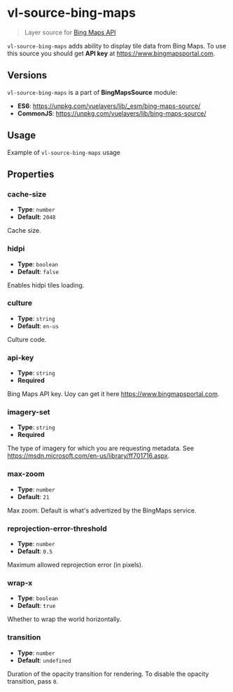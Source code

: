 # vl-source-bing-maps

> Layer source for [Bing Maps API](https://www.bing.com/maps)

`vl-source-bing-maps` adds ability to display tile data from Bing Maps. To use
this source you should get **API key** at https://www.bingmapsportal.com.

## Versions

`vl-source-bing-maps` is a part of **BingMapsSource** module:

* **ES6**: https://unpkg.com/vuelayers/lib/_esm/bing-maps-source/
* **CommonJS**: https://unpkg.com/vuelayers/lib/bing-maps-source/

## Usage

Example of `vl-source-bing-maps` usage

<vuep template="#usage-example"></vuep>

<script v-pre type="text/x-template" id="usage-example">
  <template>
    <vl-map :load-tiles-while-animating="true" :load-tiles-while-interacting="true" style="height: 400px">
        <vl-view :zoom.sync="zoom" :center.sync="center" :rotation.sync="rotation"></vl-view>

        <vl-layer-tile id="bing-maps">
            <vl-source-bing-maps :api-key="apiKey" :imagery-set="imagerySet"></vl-source-bing-maps>
        </vl-layer-tile>
    </vl-map>
  </template>

  <script>
    export default {
      data () {
        return { 
          zoom: 2,
          center: [0, 0],
          rotation: 0,
          apiKey: 'ArbsA9NX-AZmebC6VyXAnDqjXk6mo2wGCmeYM8EwyDaxKfQhUYyk0jtx6hX5fpMn',
          imagerySet: 'AerialWithLabels',
        }
      },
    }
  </script>
</script>

## Properties

### cache-size

- **Type**: `number`
- **Default**: `2048`

Cache size.

### hidpi

- **Type**: `boolean`
- **Default**: `false`

Enables hidpi tiles loading.

### culture

- **Type**: `string`
- **Default**: `en-us`

Culture code.

### api-key

- **Type**: `string`
- **Required**

Bing Maps API key. Uoy can get it here https://www.bingmapsportal.com.

### imagery-set

- **Type**: `string`
- **Required**

The type of imagery for which you are requesting metadata. See https://msdn.microsoft.com/en-us/library/ff701716.aspx.

### max-zoom

- **Type**: `number`
- **Default**: `21`

Max zoom. Default is what's advertized by the BingMaps service.

### reprojection-error-threshold

- **Type**: `number`
- **Default**: `0.5`

Maximum allowed reprojection error (in pixels).

### wrap-x

- **Type**: `boolean`
- **Default**: `true`

Whether to wrap the world horizontally.

### transition

- **Type**: `number`
- **Default**: `undefined`

Duration of the opacity transition for rendering. To disable the opacity transition, pass `0`.
